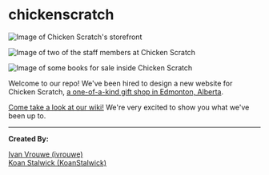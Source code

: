 # chickenscratch
![Image of Chicken Scratch's storefront](http://addictedtocoding.com/assets/images/projects/chickenscratch/chickenscratchstorefront.jpg)  

![Image of two of the staff members at Chicken Scratch](http://addictedtocoding.com/assets/images/projects/chickenscratch/chickenscratchstaff.jpg)  

![Image of some books for sale inside Chicken Scratch](http://addictedtocoding.com/assets/images/projects/chickenscratch/chickenscratchbooks.jpg)  

Welcome to our repo! We've been hired to design a new website for Chicken Scratch, [a one-of-a-kind gift shop in Edmonton, Alberta](https://www.instagram.com/chickenscratchyeg/).  

[Come take a look at our wiki!](https://github.com/ivrouwe/chickenscratch/wiki) We're very excited to show you what we've been up to.

---

**Created By:**  
  
  
[Ivan Vrouwe (ivrouwe)](https://github.com/ivrouwe)  
[Koan Stalwick (KoanStalwick)](https://github.com/KoanStalwick)
